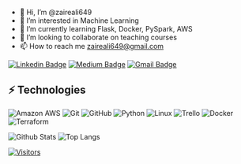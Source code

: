 - 👋 Hi, I’m @zaireali649
- 👀 I’m interested in Machine Learning
- 🌱 I’m currently learning Flask, Docker, PySpark, AWS
- 💞️ I’m looking to collaborate on teaching courses
- 📫 How to reach me zaireali649@gmail.com

<!---
zaireali649/zaireali649 is a ✨ special ✨ repository because its `README.md` (this file) appears on your GitHub profile.
You can click the Preview link to take a look at your changes.
--->


[![Linkedin Badge](https://img.shields.io/badge/-Zaire%20Ali-blue?style=flat-square&logo=Linkedin&logoColor=white&link=https://www.linkedin.com/in/zaireali649/)](https://www.linkedin.com/in/zaireali649/)
[![Medium Badge](https://img.shields.io/badge/Zaire%20Ali-12100E?style=flat-square&logo=medium&logoColor=white&link=https://medium.com/@zaireali649)](https://medium.com/@zaireali649)
[![Gmail Badge](https://img.shields.io/badge/-zaireali649@gmail.com-c14438?style=flat-square&logo=Gmail&logoColor=white&link=mailto:zaireali649@gmail.com)](mailto:zaireali649@gmail.com)

## ⚡ Technologies

![Amazon AWS](https://img.shields.io/badge/Amazon%20AWS-232F3E?style=flat-square&logo=amazon-aws)
![Git](https://img.shields.io/badge/-Git-black?style=flat-square&logo=git)
![GitHub](https://img.shields.io/badge/-GitHub-181717?style=flat-square&logo=github)
![Python](https://img.shields.io/badge/-Python-black?style=flat-square&logo=Python)
![Linux](https://img.shields.io/badge/Linux-FCC624?style=flat-square&logo=linux&logoColor=black)
![Trello](https://img.shields.io/badge/Trello-%23026AA7.svg?style=flat-square&logo=Trello&logoColor=white)
![Docker](https://img.shields.io/badge/docker-%230db7ed.svg?style=for-the-badge&logo=docker&logoColor=white)
![Terraform](https://img.shields.io/badge/terraform-%235835CC.svg?style=for-the-badge&logo=terraform&logoColor=white)

![Github Stats](https://github-readme-stats.vercel.app/api?username=zaireali649&count_private=true&show_icons=true&include_all_commits=true)
![Top Langs](https://github-readme-stats.vercel.app/api/top-langs/?username=zaireali649&hide=TeX&layout=compact)


[![Visitors](https://api.visitorbadge.io/api/visitors?path=zaireali649%2Fzaireali649&label=VISITORS&countColor=%23263759)](https://visitorbadge.io/status?path=zaireali649%2Fzaireali649)
